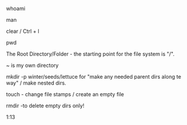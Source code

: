 whoami

man 

clear / Ctrl + l

pwd

The Root Directory/Folder - the starting point for the file system is "/".

~ is my own directory

mkdir -p winter/seeds/lettuce for "make any needed parent dirs along te way" / make nested dirs.

touch - change file stamps / create an empty file

rmdir -to delete empty dirs only!


1:13

